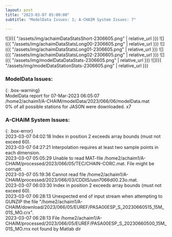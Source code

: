 ```yaml
---
layout: post
title: "2023-03-07 05:00:00"
subtitle: "ModelData Issues: 1; A-CHAIM System Issues: 7"

---
```


![]({{ "/assets/img/achaimDataStatsShort-2306605.png" | relative_url }})
![]({{ "/assets/img/achaimDataStatsLong00-2306605.png" | relative_url }})
![]({{ "/assets/img/achaimDataStatsLong01-2306605.png" | relative_url }})
![]({{ "/assets/img/achaimDataStatsLong02-2306605.png" | relative_url }})
![]({{ "/assets/img/modelDataDataStats-2306605.png" | relative_url }})
![]({{ "/assets/img/modelDataStationStats-2306605.png" | relative_url }})

### ModelData Issues:  
  
{: .box-warning}  
 ModelData report for 07-Mar-2023 06:05:07   
 /home2/achaim1/A-CHAIM/modelData/2023/066/06/modelData.mat   
 0% of all possible stations for JASON were downloaded. x7   
  
### A-CHAIM System Issues:  
  
{: .box-error}  
2023-03-07 04:02:18 Index in position 2 exceeds array bounds (must not exceed 60).  
2023-03-07 04:27:21 Interpolation requires at least two sample points in each dimension.  
2023-03-07 05:05:29 Unable to read MAT-file /home2/achaim1/A-CHAIM/processed/2023/066/05/TEC/CHAIN-CORC.mat. File might be corrupt.  
2023-03-07 05:19:36 Cannot read file /home2/achaim1/A-CHAIM/processed/2023/066/03/CDDIS/usn7066d00.23o.mat.  
2023-03-07 06:03:30 Index in position 2 exceeds array bounds (must not exceed 60).  
2023-03-07 06:28:13 Unexpected end of input stream when attempting to GUNZIP the file "/home2/achaim1/A-CHAIM/download/2023/066/05/EUREF/PASA00ESP_S_20230660515_15M_01S_MO.crx".  
2023-03-07 06:28:13 File /home2/achaim1/A-CHAIM/processed/2023/066/05/EUREF/PASA00ESP_S_20230660500_15M_01S_MO.rnx not found by Matlab dir  
